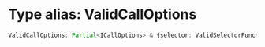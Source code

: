 # Type alias: ValidCallOptions

```ts
ValidCallOptions: Partial<ICallOptions> & {selector: ValidSelectorFunction;} & IExtraData
```
